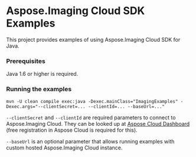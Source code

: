 # Aspose.Imaging Cloud SDK Examples
This project provides examples of using Aspose.Imaging Cloud SDK for Java.

### Prerequisites
Java 1.6 or higher is required.

### Running the examples
 ```
mvn -U clean compile exec:java -Dexec.mainClass="ImagingExamples" -Dexec.args="--clientSecret=... --clientId=... --baseUrl=..."
 ```
`--clientSecret` and `--clientId` are required parameters to connect to Aspose.Imaging Cloud. They can be looked up at [Aspose Cloud Dashboard](https://dashboard.aspose.cloud/#/apps) (free registration in Aspose Cloud is required for this).

`--baseUrl` is an optional parameter that allows running examples with custom hosted Aspose.Imaging Cloud instance.
